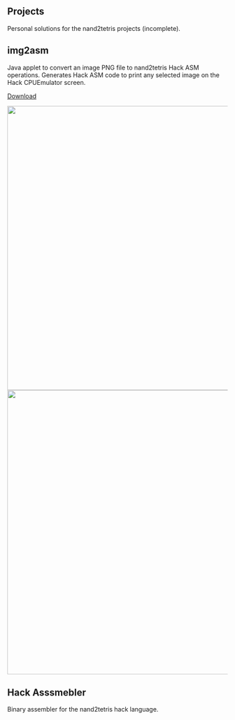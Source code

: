
## Projects

Personal solutions for the nand2tetris projects (incomplete).

## img2asm

Java applet to convert an image PNG file to nand2tetris Hack ASM operations.
Generates Hack ASM code to print any selected image on the Hack CPUEmulator screen.

[Download](https://github.com/ExoSkeletons/nand2tetris/releases/download/v1.0.0/img2asm.jar)

<img src="https://i.imgur.com/cgu4pmE.png" width="648">
<img src="https://i.imgur.com/wyIG1ic.png" width="648">

## Hack Asssmebler

Binary assembler for the nand2tetris hack language.
